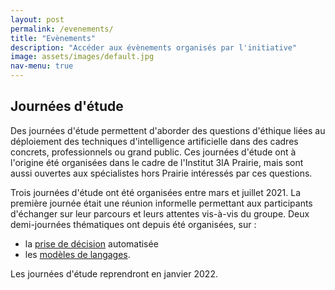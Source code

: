 ```yaml
---
layout: post
permalink: /evenements/
title: "Evènements"
description: "Accéder aux évènements organisés par l'initiative"
image: assets/images/default.jpg
nav-menu: true
---
```


## Journées d'étude

Des journées d'étude permettent d'aborder des questions d'éthique liées au déploiement des techniques d'intelligence artificielle dans des cadres concrets, professionnels ou grand public. Ces journées d'étude ont à l'origine été organisées dans le cadre de l'Institut 3IA Prairie, mais sont aussi ouvertes aux spécialistes hors Prairie intéressés par ces questions. 

Trois journées d'étude ont été organisées entre mars et juillet 2021. La première journée était une réunion informelle permettant aux participants d'échanger sur leur parcours et leurs attentes vis-à-vis du groupe. Deux demi-journées thématiques ont depuis été organisées, sur :

* la [prise de décision](evenements/decision.md) automatisée 
* les [modèles de langages](evenements/modeles.md). 

Les journées d'étude reprendront en janvier 2022. 

